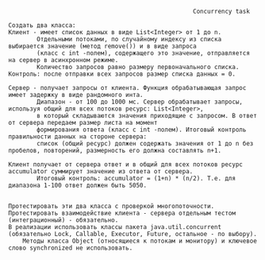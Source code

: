                                                         Concurrency task

    Создать два класса:
    Клиент - имеет список данных в виде List<Integer> от 1 до n.
            Отдельными потоками, по случайному индексу из списка выбирается значение (метод remove()) и в виде запроса 
            (класс с int -полем), содержащего это значение, отправляется на сервер в асинхронном режиме. 
            Количество запросов равно размеру первоначального списка. Контроль: после отправки всех запросов размер списка данных = 0.

    Сервер - получает запросы от клиента. Функция обрабатывающая запрос имеет задержку в виде рандомного инта. 
            Диапазон - от 100 до 1000 мс. Сервер обрабатывает запросы, используя общий для всех потоков ресурс: List<Integer>, 
            в который складываются значения приходящие с запросом. В ответ от сервера передаем размер листа на момент 
            формирования ответа (класс с int -полем). Итоговый контроль правильности данных на стороне сервера: 
            список (общий ресурс) должен содержать значения от 1 до n без пробелов, повторений, размерность его должна составлять n+1.

    Клиент получает от сервера ответ и в общий для всех потоков ресурс accumulator суммирует значение из ответа от сервера. 
            Итоговый контроль: accumulator = (1+n) * (n/2). Т.е. для диапазона 1-100 ответ должен быть 5050.


    Протестировать эти два класса с проверкой многопоточности.
    Протестировать взаимодействие клиента - сервера отдельным тестом (интеграционный) - обязательно.
    В реализации использовать классы пакета java.util.concurrent (обязательно Lock, Callable, Executor, Future, остальное - по выбору).
        Методы класса Object (относящиеся к потокам и монитору) и ключевое слово synchronized не использовать.
